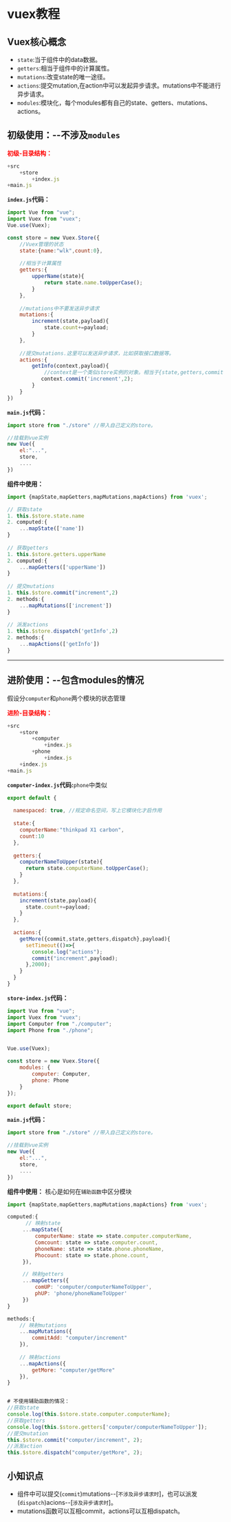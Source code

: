 # **vuex**教程

## Vuex核心概念

- `state`:当于组件中的data数据。
- `getters`:相当于组件中的计算属性。
- `mutations`:改变state的唯一途径。
- `actions`:提交mutation,在action中可以发起异步请求。mutations中不能进行异步请求。
- `modules`:模块化，每个modules都有自己的state、getters、mutations、actions。


## 初级使用：--不涉及`modules`

<span style="color:red;">**初级-目录结构：**</span>

```javascript
+src
	+store
		+index.js
+main.js
```



**`index.js`代码：**

```javascript
import Vue from "vue";
import Vuex from "vuex";
Vue.use(Vuex);

const store = new Vuex.Store({
    //Vuex管理的状态
    state:{name:"wlk",count:0},
    
    //相当于计算属性
    getters:{
        upperName(state){
            return state.name.toUpperCase();
        }
    },
    
    //mutations中不要发送异步请求
    mutations:{
        increment(state,payload){
            state.count+=payload;
        }
    },
    
    //提交mutations.这里可以发送异步请求，比如获取接口数据等。
    actions:{
        getInfo(context,payload){
            //context是一个类似store实例的对象。相当于{state,getters,commit,dispatch}
           context.commit('increment',2); 
        }
    }
})
```



**`main.js`代码：**

```javascript
import store from "./store" //带入自己定义的store。

//挂载到vue实例
new Vue({
    el:"...",
    store,
    ....
})
```



**组件中使用：**

```javascript
import {mapState,mapGetters,mapMutations,mapActions} from 'vuex';

// 获取state
1. this.$store.state.name
2. computed:{
    ...mapState(['name'])
}
    
// 获取getters
1. this.$store.getters.upperName
2. computed:{
    ...mapGetters(['upperName'])
}
    
// 提交mutations
1. this.$store.commit("increment",2)
2. methods:{
    ...mapMutations(['increment'])
}
    
// 派发actions
1. this.$store.dispatch('getInfo',2)
2. methods:{
    ...mapActions(['getInfo'])
}
```



-----

## 进阶使用：--包含modules的情况

假设分`computer`和`phone`两个模块的状态管理

<span style="color:red;">**进阶-目录结构：**</span>

```javascript
+src
	+store
		+computer
			+index.js
		+phone
			+index.js
	+index.js
+main.js
```



**`computer-index.js`代码:**`phone`中类似

```javascript
export default {
    
  namespaced: true, //规定命名空间，写上它模块化才启作用
    
  state:{
    computerName:"thinkpad X1 carbon",
    count:10
  },
    
  getters:{
    computerNameToUpper(state){
      return state.computerName.toUpperCase();
    }
  },
    
  mutations:{
    increment(state,payload){
      state.count+=payload;
    }
  },
    
  actions:{
    getMore({commit,state,getters,dispatch},payload){
      setTimeout(()=>{
        console.log("actions");
        commit("increment",payload);
      },2000);
    }
  }
}
```



**`store-index.js`代码：**

```javascript
import Vue from "vue";
import Vuex from "vuex";
import Computer from "./computer";
import Phone from "./phone";


Vue.use(Vuex);

const store = new Vuex.Store({
    modules: {
        computer: Computer,
        phone: Phone
    }
});

export default store;

```



**`main.js`代码：**

```javascript
import store from "./store" //带入自己定义的store。

//挂载到vue实例
new Vue({
    el:"...",
    store,
    ....
})
```



**组件中使用：** 核心是如何在`辅助函数`中区分模块

```javascript
import {mapState,mapGetters,mapMutations,mapActions} from 'vuex';

computed:{
      // 映射state
     ...mapState({
         computerName: state => state.computer.computerName,
         Comcount: state => state.computer.count,
         phoneName: state => state.phone.phoneName,
         Phocount: state => state.phone.count,
     }),

     // 映射getters
     ...mapGetters({
         comUP: 'computer/computerNameToUpper',
         phUP: 'phone/phoneNameToUpper'
     })  
}

methods:{
    // 映射mutations
    ...mapMutations({
        commitAdd: "computer/increment"
    }),
        
    // 映射actions
    ...mapActions({
        getMore: "computer/getMore"
    }),
}


# 不使用辅助函数的情况：
//获取state
console.log(this.$store.state.computer.computerName);
//获取getters
console.log(this.$store.getters['computer/computerNameToUpper']);
//提交mutation
this.$store.commit("computer/increment", 2);
//派发action
this.$store.dispatch("computer/getMore", 2);
```





## 小知识点

- 组件中可以提交(`commit`)mutations--[`不涉及异步请求时`]，也可以派发(`dispatch`)acions--[`涉及异步请求时`]。
- mutations函数可以互相commit，actions可以互相dispatch。
